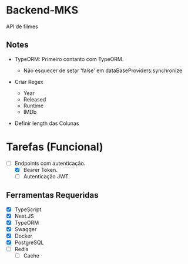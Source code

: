 # Backend-MKS

API de filmes

## Notes

- TypeORM: Primeiro contanto com TypeORM.
	- Não esquecer de setar 'false' em dataBaseProviders:synchronize

- Criar Regex
	- Year
	- Released
	- Runtime
	- IMDb

- Definir length das Colunas

# Tarefas (Funcional)

- [ ] Endpoints com autenticação.
	- [x] Bearer Token.
	- [ ] Autenticação JWT.

## Ferramentas Requeridas

- [x] TypeScript
- [x] Nest.JS
- [x] TypeORM
- [x] Swagger
- [x] Docker
- [x] PostgreSQL
- [ ] Redis
	- [ ] Cache